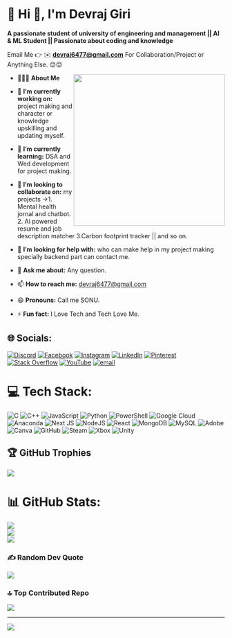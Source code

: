 # 💫 Hi 👋, I'm Devraj Giri
**A passionate student of university of engineering and management || AI & ML Student || Passionate about coding and knowledge**

Email Me 👉 ✉️ **devraj6477@gmail.com** For Collaboration/Project or Anything Else. 😊😊

- 👨🏻‍💻 **About Me**<img src="https://raw.githubusercontent.com/sanjay-kv/sanjay-kv/main/Assets/illustration.png" min-width="300px" max-width="300px" width="350px" align="right"> 

- 🔭 **I’m currently working on:** project making and character or knowledge upskilling and updating myself.
- 🌱 **I’m currently learning:** DSA and Wed development for project making.
- 👯 **I’m looking to collaborate on:** my projects ->1. Mental health jornal and chatbot. 2. Ai powered resume and job description matcher 3.Carbon footprint tracker || and so on.
- 🤔 **I’m looking for help with:** who can make help in my project making specially backend part can contact me.
- 💬 **Ask me about:** Any question.
- 📫 **How to reach me:** devraj6477@gmail.com
- 😄 **Pronouns:** Call me SONU.
- ⚡ **Fun fact:** I Love Tech and Tech Love Me.



## 🌐 Socials:
[![Discord](https://img.shields.io/badge/Discord-%237289DA.svg?logo=discord&logoColor=white)](https://discord.gg/devraj_46623) [![Facebook](https://img.shields.io/badge/Facebook-%231877F2.svg?logo=Facebook&logoColor=white)](https://facebook.com/devraj.giri.9066) [![Instagram](https://img.shields.io/badge/Instagram-%23E4405F.svg?logo=Instagram&logoColor=white)](https://instagram.com/_devraj_sonu_) [![LinkedIn](https://img.shields.io/badge/LinkedIn-%230077B5.svg?logo=linkedin&logoColor=white)](https://linkedin.com/in/devraj-giri-830854319) [![Pinterest](https://img.shields.io/badge/Pinterest-%23E60023.svg?logo=Pinterest&logoColor=white)](https://pinterest.com/devraj6477) [![Stack Overflow](https://img.shields.io/badge/-Stackoverflow-FE7A16?logo=stack-overflow&logoColor=white)](https://stackoverflow.com/users/devraj-giri) [![YouTube](https://img.shields.io/badge/YouTube-%23FF0000.svg?logo=YouTube&logoColor=white)](https://youtube.com/@UCAyqLydRmIglSef06usPDfw) [![email](https://img.shields.io/badge/Email-D14836?logo=gmail&logoColor=white)](mailto:devraj6477@gmail.com) 

# 💻 Tech Stack:
![C](https://img.shields.io/badge/c-%2300599C.svg?style=for-the-badge&logo=c&logoColor=white) ![C++](https://img.shields.io/badge/c++-%2300599C.svg?style=for-the-badge&logo=c%2B%2B&logoColor=white) ![JavaScript](https://img.shields.io/badge/javascript-%23323330.svg?style=for-the-badge&logo=javascript&logoColor=%23F7DF1E) ![Python](https://img.shields.io/badge/python-3670A0?style=for-the-badge&logo=python&logoColor=ffdd54) ![PowerShell](https://img.shields.io/badge/PowerShell-%235391FE.svg?style=for-the-badge&logo=powershell&logoColor=white) ![Google Cloud](https://img.shields.io/badge/GoogleCloud-%234285F4.svg?style=for-the-badge&logo=google-cloud&logoColor=white) ![Anaconda](https://img.shields.io/badge/Anaconda-%2344A833.svg?style=for-the-badge&logo=anaconda&logoColor=white) ![Next JS](https://img.shields.io/badge/Next-black?style=for-the-badge&logo=next.js&logoColor=white) ![NodeJS](https://img.shields.io/badge/node.js-6DA55F?style=for-the-badge&logo=node.js&logoColor=white) ![React](https://img.shields.io/badge/react-%2320232a.svg?style=for-the-badge&logo=react&logoColor=%2361DAFB) ![MongoDB](https://img.shields.io/badge/MongoDB-%234ea94b.svg?style=for-the-badge&logo=mongodb&logoColor=white) ![MySQL](https://img.shields.io/badge/mysql-4479A1.svg?style=for-the-badge&logo=mysql&logoColor=white) ![Adobe](https://img.shields.io/badge/adobe-%23FF0000.svg?style=for-the-badge&logo=adobe&logoColor=white) ![Canva](https://img.shields.io/badge/Canva-%2300C4CC.svg?style=for-the-badge&logo=Canva&logoColor=white) ![GitHub](https://img.shields.io/badge/github-%23121011.svg?style=for-the-badge&logo=github&logoColor=white) ![Steam](https://img.shields.io/badge/steam-%23000000.svg?style=for-the-badge&logo=steam&logoColor=white) ![Xbox](https://img.shields.io/badge/xbox-%23107C10.svg?style=for-the-badge&logo=xbox&logoColor=white) ![Unity](https://img.shields.io/badge/unity-%23000000.svg?style=for-the-badge&logo=unity&logoColor=white)

## 🏆 GitHub Trophies
![](https://github-profile-trophy.vercel.app/?username=devraj-sonu&theme=radical&no-frame=true&no-bg=false&margin-w=4)

# 📊 GitHub Stats:
![](https://github-readme-stats.vercel.app/api?username=devraj-sonu&theme=dark&hide_border=false&include_all_commits=true&count_private=false)<br/>
![](https://nirzak-streak-stats.vercel.app/?user=devraj-sonu&theme=dark&hide_border=false)<br/>
![](https://github-readme-stats.vercel.app/api/top-langs/?username=devraj-sonu&theme=dark&hide_border=false&include_all_commits=true&count_private=false&layout=compact)



### ✍️ Random Dev Quote
![](https://quotes-github-readme.vercel.app/api?type=horizontal&theme=radical)

### 🔝 Top Contributed Repo
![](https://github-contributor-stats.vercel.app/api?username=devraj-sonu&limit=5&theme=dark&combine_all_yearly_contributions=true)

---
[![](https://visitcount.itsvg.in/api?id=devraj-sonu&icon=0&color=0)](https://visitcount.itsvg.in)

<!-- Proudly created with GPRM ( https://gprm.itsvg.in ) -->
